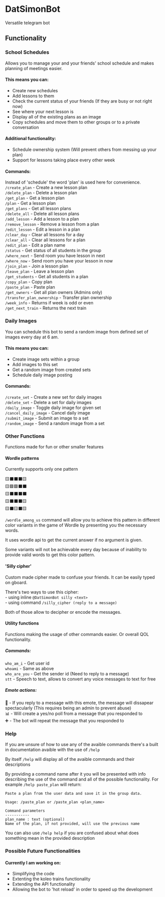 # DatSimonBot
Versatile telegram bot

## Functionality
### School Schedules
Allows you to manage your and your friends' school schedule and makes planning of meetings easier.

#### This means you can:
- Create new schedules
- Add lessons to them
- Check the current status of your friends (If they are busy or not right now)
- See where your next lesson is
- Display all of the existing plans as an image
- Copy schedules and move them to other groups or to a private conversation

#### Additional functionality:
- Schedule ownership system (Will prevent others from messing up your plan)
- Support for lessons taking place every other week

#### Commands:
Instead of 'schedule' the word 'plan' is used here for convenience.  
`/create_plan` - Create a new lesson plan  
`/delete_plan` - Delete a lesson plan  
`/get_plan` - Get a lesson plan  
`/plan` - Get a lesson plan  
`/get_plans` - Get all lesson plans  
`/delete_all` - Delete all lesson plans  
`/add_lesson` - Add a lesson to a plan  
`/remove_lesson` - Remove a lesson from a plan  
`/edit_lesson` - Edit a lesson in a plan  
`/clear_day` - Clear all lessons for a day  
`/clear_all` - Clear all lessons for a plan  
`/edit_plan` - Edit a plan name  
`/status` - Get status of all students in the group  
`/where_next` - Send room you have lesson in next  
`/where_now` - Send room you have your lesson in now  
`/join_plan` - Join a lesson plan  
`/leave_plan` - Leave a lesson plan  
`/get_students` - Get all students in a plan  
`/copy_plan` - Copy plan  
`/paste_plan` - Paste plan  
`/get_owners` - Get all plan owners (Admins only)  
`/transfer_plan_ownership` - Transfer plan ownership  
`/week_info` - Returns if week is odd or even  
`/get_next_train` - Returns the next train  

### Daily Images
You can schedule this bot to send a random image from defined set of images every day at 6 am.

#### This means you can:
- Create image sets within a group
- Add images to this set
- Get a random image from created sets
- Schedule daily image posting

#### Commands:
`/create_set` - Create a new set for daily images  
`/delete_set` - Delete a set for daily images  
`/daily_image` - Toggle daily image for given set  
`/cancel_daily_image` - Cancel daily image  
`/submit_image` - Submit an image to a set  
`/random_image` - Send a random image from a set  

### Other Functions
Functions made for fun or other smaller features

#### Wordle patterns
Currently supports only one pattern

🟨⬛️⬛️⬛️🟨  
🟨🟩🟩⬛️⬛️  
🟨⬛️⬛️⬛️⬛️  
🟨⬛️⬛️⬛️🟨  
🟨⬛️🟨⬛️🟨  

`/wordle_among_us` command will allow you to achieve this pattern in different color variants in the game of Wordle by presenting you the necessary words.

It uses wordle api to get the current answer if no argument is given.

Some variants will not be achievable every day because of inability to provide valid words to get this color pattern.

#### 'Silly cipher'
Custom made cipher made to confuse your friends. It can be easily typed on gboard.

There's two ways to use this cipher:  
    - using inline `@DatSimonBot silly <text>`  
    - using command `/silly_cipher (reply to a message)`  

Both of those allow to decipher or encode the messages.

#### Utility functions
Functions making the usage of other commands easier. Or overall QOL functionality.

##### Commands:
`who_am_i` - Get user id  
`whoami` - Same as above  
`who_are_you` - Get the sender id (Need to reply to a message)  
`stt` - Speech to text, allows to convert any voice messages to text for free  

##### Emote actions:
🫰 - If you reply to a message with this emote, the message will dissapear spectacularly (This requires being an admin to prevent abuse)  
📊 - Will create a yes/no poll from a message that you responded to  
➕ - The bot will repeat the message that you responded to  

### Help
If you are unsure of how to use any of the avaible commands there's a built in documentation avaible with the use of `/help`

By itself `/help` will display all of the avaible commands and their descriptions

By providing a command name after it you will be presented with info describing the use of the command and all of the possible functionality. For example `/help paste_plan` will return:

```
Paste a plan from the user data and save it in the group data.

Usage: /paste_plan or /paste_plan <plan_name>

Command parameters
-----------
plan_name : text (optional)
Name of the plan, if not provided, will use the previous name
```

You can also use `/help help` if you are confused about what does something mean in the provided description

### Possible Future Functionalities

#### Currently I am working on:
- Simplifying the code
- Extenting the koleo trains functionality
- Extending the API functionality
- Allowing the bot to 'hot reload' in order to speed up the development
 
